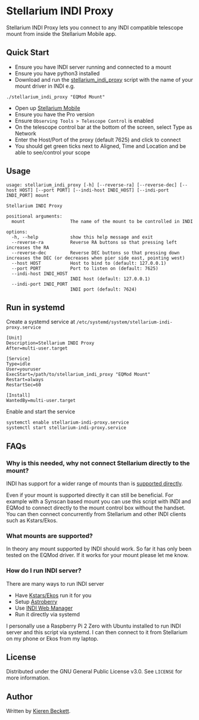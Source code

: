 # Stellarium INDI Proxy

Stellarium INDI Proxy lets you connect to any INDI compatible telescope mount from inside the Stellarium Mobile app.

## Quick Start

* Ensure you have INDI server running and connected to a mount
* Ensure you have python3 installed
* Download and run the [stellarium_indi_proxy](stellarium_indi_proxy) script with the name of your mount driver in INDI e.g.

```
./stellarium_indi_proxy "EQMod Mount"
```

* Open up [Stellarium Mobile](https://www.stellarium-labs.com/)
* Ensure you have the Pro version
* Ensure `Observing Tools > Telescope Control` is enabled
* On the telescope control bar at the bottom of the screen, select Type as Network
* Enter the Host/Port of the proxy (default 7625) and click to connect
* You should get green ticks next to Aligned, Time and Location and be able to see/control your scope

## Usage

```
usage: stellarium_indi_proxy [-h] [--reverse-ra] [--reverse-dec] [--host HOST] [--port PORT] [--indi-host INDI_HOST] [--indi-port INDI_PORT] mount

Stellarium INDI Proxy

positional arguments:
  mount                 The name of the mount to be controlled in INDI

options:
  -h, --help            show this help message and exit
  --reverse-ra          Reverse RA buttons so that pressing left increases the RA
  --reverse-dec         Reverse DEC buttons so that pressing down increases the DEC (or decreases when pier side east, pointing west)
  --host HOST           Host to bind to (default: 127.0.0.1)
  --port PORT           Port to listen on (default: 7625)
  --indi-host INDI_HOST
                        INDI host (default: 127.0.0.1)
  --indi-port INDI_PORT
                        INDI port (default: 7624)
```

## Run in systemd

Create a systemd service at `/etc/systemd/system/stellarium-indi-proxy.service`

```
[Unit]
Description=Stellarium INDI Proxy
After=multi-user.target

[Service]
Type=idle
User=youruser
ExecStart=/path/to/stellarium_indi_proxy "EQMod Mount"
Restart=always
RestartSec=60

[Install]
WantedBy=multi-user.target
```

Enable and start the service

```
systemctl enable stellarium-indi-proxy.service
systemctl start stellarium-indi-proxy.service
```

## FAQs

### Why is this needed, why not connect Stellarium directly to the mount?

INDI has support for a wider range of mounts than is [supported directly](https://stellarium-labs.com/telescope-control-in-stellarium-mobile-plus/).

Even if your mount is supported directly it can still be beneficial. For example with a Synscan based mount you can use this script with INDI and EQMod to connect directly to the mount control box without the handset. You can then connect concurrently from Stellarium and other INDI clients such as Kstars/Ekos.

### What mounts are supported?

In theory any mount supported by INDI should work. So far it has only been tested on the EQMod driver. If it works for your mount please let me know.

### How do I run INDI server?

There are many ways to run INDI server

* Have [Kstars/Ekos](https://kstars.kde.org/) run it for you
* Setup [Astroberry](https://www.astroberry.io/)
* Use [INDI Web Manager](https://github.com/knro/indiwebmanager)
* Run it directly via systemd

I personally use a Raspberry Pi 2 Zero with Ubuntu installed to run INDI server and this script via systemd. I can then connect to it from Stellarium on my phone or Ekos from my laptop.

## License

Distributed under the GNU General Public License v3.0. See `LICENSE` for more information.

## Author

Written by [Kieren Beckett](http://kierenb.net).
